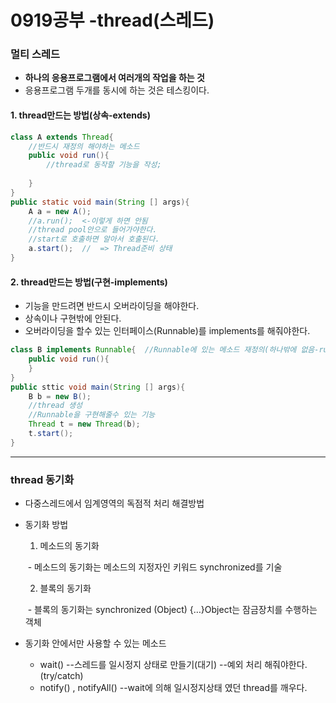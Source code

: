 # 0919공부 -thread(스레드)

### 멀티 스레드

- **하나의 응용프로그램에서 여러개의 작업을 하는 것**
- 응용프로그램 두개를 동시에 하는 것은 테스킹이다.

#### 1. thread만드는 방법(상속-extends)

```java
class A extends Thread{
    //반드시 재정의 해야하는 메소드
    public void run(){
        //thread로 동작할 기능을 작성;
        
    }
}
public static void main(String [] args){
    A a = new A();
    //a.run();  <-이렇게 하면 안됨
    //thread pool안으로 들어가야한다.
    //start로 호출하면 알아서 호출된다.
    a.start();  //  => Thread준비 상태
}
```

#### 2. thread만드는 방법(구현-implements)

- 기능을 만드려면  반드시 오버라이딩을 해야한다.
- 상속이나 구현밖에 안된다.
- 오버라이딩을 할수 있는 인터페이스(Runnable)를 implements를 해줘야한다.

```java
class B implements Runnable{  //Runnable에 있는 메소드 재정의(하나밖에 없음-run)
    public void run(){
    }
}
public sttic void main(String [] args){
    B b = new B();
    //thread 생성
    //Runnable을 구현해줄수 있는 기능
    Thread t = new Thread(b);
    t.start();
}
```



<hr>

### thread 동기화

- 다중스레드에서 임계영역의 독점적 처리 해결방법

- 동기화 방법

  1) 메소드의 동기화 

  ​	- 메소드의 동기화는 메소드의 지정자인 키워드 synchronized를 기술

  2) 블록의 동기화 

  ​	- 블록의 동기화는 synchronized (Object) {…}Object는 잠금장치를 수행하는 객체

- 동기화 안에서만 사용할 수 있는 메소드

  - wait()  --스레드를 일시정지 상태로 만들기(대기) --예외 처리 해줘야한다.(try/catch)
  - notify() ,  notifyAll() --wait에 의해 일시정지상태 였던 thread를 깨우다.